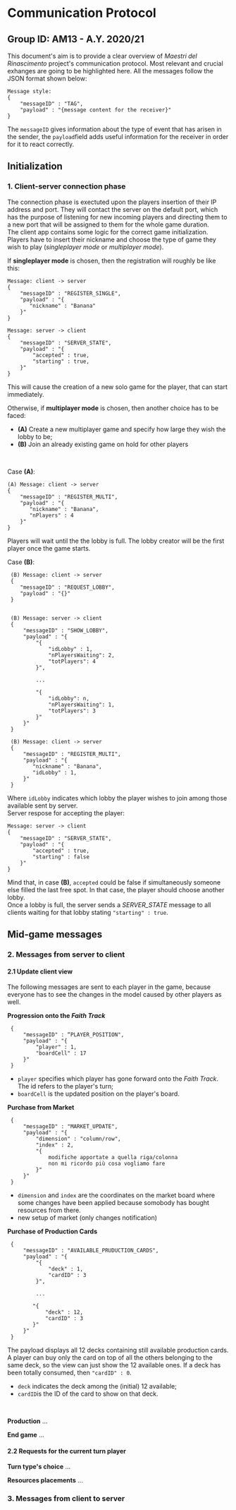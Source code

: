# Communication Protocol
## Group ID: AM13 - A.Y. 2020/21

 This document's aim is to provide a clear overview of _Maestri del Rinascimento_ project's communication protocol. Most relevant and crucial exhanges are going to be highlighted here. All the messages follow the JSON format shown below:

 ```
 Message style:
 {
     "messageID" : "TAG",
     "payload" : "{message content for the receiver}"
 }
 ```
 The ```messageID``` gives information about the type of event that has arisen in the sender, the ```payload```field adds useful information for the receiver in order for it to react correctly.

## Initialization
### 1. Client-server connection phase
 The connection phase is exectuted upon the players insertion of their IP address and port. They will contact the server on the default port, which has the purpose of listening for new incoming players and directing them to a new port that will be assigned to them for the whole game duration.<br/>
 The client app contains some logic for the correct game initialization. Players have to insert their nickname and choose the type of game they wish to play (_singleplayer mode_ or _multiplayer mode_).<br/>

 If **singleplayer mode** is chosen, then the registration will roughly be like this:
 ```
 Message: client -> server
 {
     "messageID" : "REGISTER_SINGLE",
     "payload" : "{
        "nickname" : "Banana"
     }"
 }

 Message: server -> client
 {
     "messageID" : "SERVER_STATE",
     "payload" : "{
         "accepted" : true,
         "starting" : true,
     }"
 }
 ```
 This will cause the creation of a new solo game for the player, that can start immediately.<br/>

 Otherwise, if **multiplayer mode** is chosen, then another choice has to be faced:<br/>
 * **(A)** Create a new multiplayer game and specify how large they wish the lobby to be;
 *  **(B)** Join an already existing game on hold for other players
 <br/>

 Case **(A)**:
 
 ```
 (A) Message: client -> server
 {
     "messageID" : "REGISTER_MULTI",
     "payload" : "{
        "nickname" : "Banana",
        "nPlayers" : 4
     }"
 } 
```
Players will wait until the the lobby is full. The lobby creator will be the first player once the game starts.
 <br/>

 Case **(B)**:

``` 
 (B) Message: client -> server
 {
    "messageID" : "REQUEST_LOBBY",
    "payload" : "{}"
 }
 

 (B) Message: server -> client
 {
     "messageID" : "SHOW_LOBBY",
     "payload" : "{
         "{
             "idLobby" : 1,
             "nPlayersWaiting": 2,
             "totPlayers": 4
         }",

         ...

         "{
             "idLobby": n,
             "nPlayersWaiting": 1,
             "totPlayers": 3
         }"
     }"
 }

 (B) Message: client -> server
 {
     "messageID" : "REGISTER_MULTI",
     "payload" : "{
        "nickname" : "Banana",
        "idLobby" : 1,
     }"
 }
 ```
 Where ```idLobby``` indicates which lobby the player wishes to join among those available sent by server. <br/>
 Server respose for accepting the player:
 ```
 Message: server -> client
 {
     "messageID" : "SERVER_STATE",
     "payload" : "{
         "accepted" : true,
         "starting" : false
     }"
 }
```
 Mind that, in case **(B)**, ```accepted``` could be false if simultaneously someone else filled the last free spot. In that case, the player should choose another lobby.<br/>
 Once a lobby is full, the server sends a *SERVER_STATE* message to all clients waiting for that lobby stating ```"starting" : true```.
 
## Mid-game messages
### 2. Messages from server to client
#### 2.1 Update client view
The following messages are sent to each player in the game, because everyone has to see the changes in the model caused by other players as well.
<br/>

**Progression onto the _Faith Track_**
```
 {
     "messageID" : “PLAYER_POSITION",
     "payload" : "{
         "player" : 1,
         "boardCell" : 17
     }"
 }
```
* ```player``` specifies which player has gone forward onto the _Faith Track_. The id refers to the player's turn;
* ```boardCell``` is the updated position on the player's board.

**Purchase from Market**
```
 {
     "messageID" : "MARKET_UPDATE",
     "payload" : "{
         "dimension" : "column/row",
         "index" : 2,
         "{
             modifiche apportate a quella riga/colonna
             non mi ricordo più cosa vogliamo fare
         }"
     }"
 }
```
* ```dimension``` and ```index``` are the coordinates on the market board where some changes have been applied because somobody has bought resources from there.
* new setup of market (only changes notification)

**Purchase of Production Cards**
```
 {
     "messageID" : "AVAILABLE_PRUDUCTION_CARDS",
     "payload" : "{
         "{
             "deck" : 1,
             "cardID" : 3
         }",

         ...

        "{
            "deck" : 12,
            "cardID" : 3
        }"
     }"
 }
```
The payload displays all 12 decks containing still available production cards. A player can buy only the card on top of all the others belonging to the same deck, so the view can just show the 12 available ones. If a deck has been totally consumed, then ```"cardID" : 0```.
* ```deck``` indicates the deck among the (initial) 12 available;
* ```cardID```is the ID of the card to show on that deck.
<br/>

**Production**
...

**End game**
...

#### 2.2 Requests for the current turn player
**Turn type's choice**
...

**Resources placements**
...

### 3. Messages from client to server
